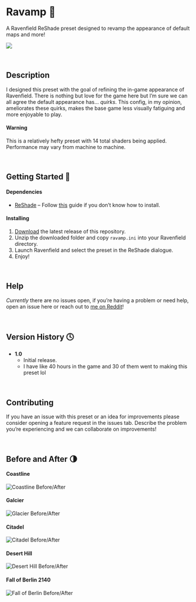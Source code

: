 # Ravamp :art:
A Ravenfield ReShade preset designed to revamp the appearance of default maps and more!

![](./Images/hero.jpg)

<br/>

## Description

I designed this preset with the goal of refining the in-game appearance of Ravenfield. There is nothing but love for the game here but I’m sure we can all agree the default appearance has… *quirks*. This config, in my opinion, ameliorates these quirks, makes the base game less visually fatiguing and more enjoyable to play.

#### Warning

This is a relatively hefty preset with 14 total shaders being applied. Performance may vary from machine to machine.

<br/>

## Getting Started :rocket:

#### Dependencies

- [ReShade](https://reshade.me/) – Follow [this](https://steamcommunity.com/sharedfiles/filedetails/?id=2091281086) guide if you don’t know how to install.

#### Installing

1. [Download](https://github.com/Heldaeus/ravamp/releases/tag/v1.0) the latest release of this repository.
2. Unzip the downloaded folder and copy `ravamp.ini` into your Ravenfield directory.
3. Launch Ravenfield and select the preset in the ReShade dialogue.
4. Enjoy!

<br/>

## Help

*Currently* there are no issues open, if you’re having a problem or need help, open an issue here or reach out to [me on Reddit](https://www.reddit.com/user/Heldaeus)!

<br/>

## Version History :clock4:

- **1.0**
  - Initial release.
  - I have like 40 hours in the game and 30 of them went to making this preset lol

<br/>

## Contributing

If you have an issue with this preset or an idea for improvements please consider opening a feature request in the issues tab. Describe the problem you’re experiencing and we can collaborate on improvements!

<br/>

## Before and After :last_quarter_moon:

#### Coastline

![Coastline Before/After](./Images/coastlineBefAft.png)

#### Galcier

![Glacier Before/After](./Images/glacierBefAft.png)

#### Citadel

![Citadel Before/After](./Images/citadelBefAft.png)

#### Desert Hill

![Desert Hill Before/After](./Images/desertHillBefAft.png)

#### Fall of Berlin 2140

![Fall of Berlin Before/After](./Images/fobBefAft.png)
